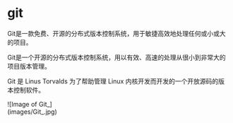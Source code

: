 git
===
Git是一款免费、开源的分布式版本控制系统，用于敏捷高效地处理任何或小或大的项目。

Git是一个开源的分布式版本控制系统，用以有效、高速的处理从很小到非常大的项目版本管理。

Git 是 Linus Torvalds 为了帮助管理 Linux 内核开发而开发的一个开放源码的版本控制软件。

![Image of Git_]		
(images/Git_.jpg)

